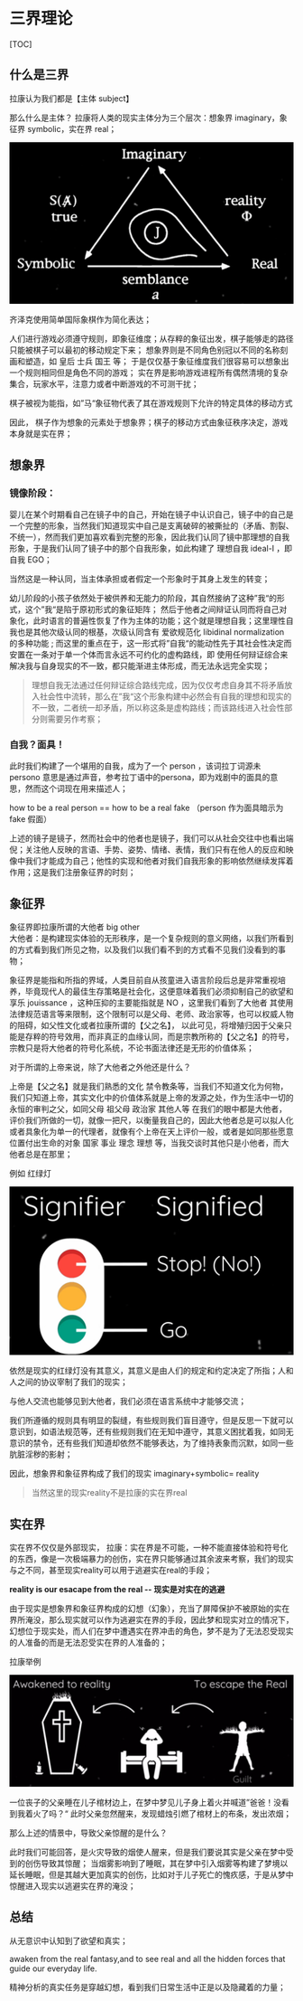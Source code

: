 # 三界理论

[TOC]

## 什么是三界

拉康认为我们都是【主体 subject】

那么什么是主体？ 
拉康将人类的现实主体分为三个层次：想象界 imaginary，象征界 symbolic，实在界 real；

<img src="02_三界理论.assets/image-20230622133730209.png" alt="image-20230622133730209" style="zoom:50%;" />

齐泽克使用简单国际象棋作为简化表达；

人们进行游戏必须遵守规则，即象征维度；从存粹的象征出发，棋子能够走的路径只能被棋子可以最初的移动规定下来；
想象界则是不同角色别冠以不同的名称刻画和塑造，如 皇后 士兵 国王 等；
于是仅仅基于象征维度我们很容易可以想象出一个规则相同但是角色不同的游戏；
实在界是影响游戏进程所有偶然清境的复杂集合，玩家水平，注意力或者中断游戏的不可测干扰；

棋子被视为能指，如”马“象征物代表了其在游戏规则下允许的特定具体的移动方式

因此， 棋子作为想象的元素处于想象界；棋子的移动方式由象征秩序决定，游戏本身就是实在界；

## 想象界

### 镜像阶段：

婴儿在某个时期看自己在镜子中的自己，开始在镜子中认识自己，镜子中的自己是一个完整的形象，当然我们知道现实中自己是支离破碎的被撕扯的（矛盾、割裂、不统一），然而我们更加喜欢看到完整的形象，因此我们认同了镜中那理想的自我形象，于是我们认同了镜子中的那个自我形象，如此构建了 理想自我 ideal-I ，即自我  EGO； 

当然这是一种认同，当主体承担或者假定一个形象时于其身上发生的转变；

幼儿阶段的小孩子依然处于被供养和无能力的阶段，其自然接纳了这种”我“的形式，这个”我“是陷于原初形式的象征矩阵； 然后于他者之间辩证认同而将自己对象化，此时语言的普遍性恢复了作为主体的功能；这个就是理想自我；这里理性自我也是其他次级认同的根基，次级认同含有 爱欲规范化 libidinal normalization 的多种功能 ;
而这里的重点在于，这一形式将”自我“的能动性先于其社会性决定而安置在一条对于单一个体而言永远不可约化的虚构路线，即 使用任何辩证综合来解决我与自身现实的不一致，都只能渐进主体形成，而无法永远完全实现；

> 理想自我无法通过任何辩证综合路线完成，因为仅仅考虑自身其不将矛盾放入社会性中流转，那么在”我“这个形象构建中必然会有自我的理想和现实的不一致，二者统一却矛盾，所以称这条是虚构路线；而该路线进入社会性部分则需要另作考察；

### 自我？面具！

此时我们构建了一个堪用的自我，成为了一个 person ，该词拉丁词源未 persono 意思是通过声音，参考拉丁语中的persona，即为戏剧中的面具的意思，然而这个词现在用来描述人；

how to be a real person  ==  how to be a real fake     （person 作为面具暗示为 fake 假面）

上述的镜子是镜子，然而社会中的他者也是镜子，我们可以从社会交往中也看出端倪；关注他人反映的言语、手势、姿势、情绪、表情，我们只有在他人的反应和映像中我们才能成为自己；他性的实现和他者对我们自我形象的影响依然继续发挥着作用；这是我们注册象征界的时刻；



## 象征界

象征界即拉康所谓的大他者 big other  
大他者：是构建现实体验的无形秩序，是一个复杂规则的意义网络，以我们所看到的方式看到我们所见之物，以及我们以我们看不到的方式看不见我们没看到的事物；

象征界是能指和所指的界域，人类目前自从孩童进入语言阶段后总是非常重视培养，毕竟现代人的最佳生存策略是社会化，这便意味着我们必须抑制自己的欲望和享乐 jouissance ，这种压抑的主要能指就是 NO ，这里我们看到了大他者  其使用法律规范语言等来限制，这个限制可以是父母、老师、政治家等，也可以权威人物的阻碍，如父性文化或者拉康所谓的【父之名】， 以此可见，将增殖归因于父亲只能是存粹的符号效用，而非真正的血缘认同，而是宗教所称的【父之名】的符号，宗教只是将大他者的符号化系统，不论书面法律还是无形的价值体系；

对于所谓的上帝来说，除了大他者之外他还是什么？

上帝是【父之名】就是我们熟悉的文化 禁令教条等，当我们不知道文化为何物，我们只知道上帝，其实文化中的价值体系就是上帝的发源之处，作为生活中一切的永恒的审判之父，如同父母 祖父母 政治家 其他人等 在我们的眼中都是大他者，评价我们所做的一切，就像一把尺，以衡量我自己的，因此大他者总是可以拟人化或者具象化为单一的代理者，就像有个上帝在天上评价一般，或者是如同那些愿意位置付出生命的对象 国家 事业 理念 理想 等，当我交谈时其他只是小他者，而大他者总是在那里；

例如 红绿灯

<img src="02_三界理论.assets/image-20230623122526882.png" alt="image-20230623122526882" style="zoom:50%;" />

依然是现实的红绿灯没有其意义，其意义是由人们的规定和约定决定了所指；人和人之间的协议宰制了我们的现实；

与他人交流也能够见到大他者，我们必须在语言系统中才能够交流；  

我们所遵循的规则具有明显的裂缝，有些规则我们盲目遵守，但是反思一下就可以意识到，如语法规范等，还有些规则我们在无知中遵守，其意义困扰着我，如同无意识的禁令，还有些我们知道却依然不能够表达，为了维持表象而沉默，如同一些肮脏淫秽的影射；

因此，想象界和象征界构成了我们的现实  imaginary+symbolic= reality

> 当然这里的现实reality不是拉康的实在界real

## 实在界

实在界不仅仅是外部现实， 拉康：实在界是不可能，一种不能直接体验和符号化的东西，像是一次极端暴力的创伤，实在界只能够通过其余波来考察，我们的现实与之不同，甚至现实reality可以用于逃避实在real的手段； 

**reality is our esacape from the real  --  现实是对实在的逃避**

由于现实是想象界和象征界构成的幻想（幻象），充当了屏障保护不被原始的实在界所淹没，那么现实就可以作为逃避实在界的手段，因此梦和现实对立的情况下，幻想位于现实处，而人们在梦中遭遇实在界冲击的角色，梦不是为了无法忍受现实的人准备的而是无法忍受实在界的人准备的；

拉康举例

<img src="02_三界理论.assets/image-20230623132053605.png" alt="image-20230623132053605" style="zoom:50%;" />

一位丧子的父亲睡在儿子棺材边上，在梦中梦见儿子身上着火并喊道”爸爸！没看到我着火了吗？“ 此时父亲忽然醒来，发现蜡烛引燃了棺材上的布条，发出浓烟；

那么上述的情景中，导致父亲惊醒的是什么？

此时我们可能回答，是火灾导致的烟使人醒来，但是我们要说其实是父亲在梦中受到的创伤导致其惊醒；
当烟雾影响到了睡眠，其在梦中引入烟雾等构建了梦境以延长睡眠，但是其越大更加真实的创伤，比如对于儿子死亡的愧疚感，于是从梦中惊醒进入现实以逃避实在界的淹没；

## 总结

从无意识中认知到了欲望和真实；

awaken from the real fantasy,and to see real and all the hidden forces that guide our everyday life.

精神分析的真实任务是穿越幻想，看到我们日常生活中正是以及隐藏着的力量；











